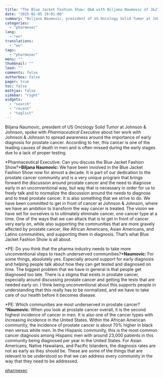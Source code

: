 ```yaml
---
title: "The Blue Jacket Fashion Show: Q&A with Biljana Naumovic of J&J"
date: "2025-02-05 19:01:00"
summary: "Biljana Naumovic, president of US Oncology Solid Tumor at Johnson &amp; Johnson, spoke with Pharmaceutical Executive about her work with Johnson &amp; Johnson to spread awareness around the importance of early diagnosis for prostate cancer. According to her, this cancer is one of the leading causes of death in men..."
categories:
  - "pharmexec"
lang:
  - "en"
translations:
  - "en"
tags:
  - "pharmexec"
menu: ""
thumbnail: ""
lead: ""
comments: false
authorbox: false
pager: true
toc: false
mathjax: false
sidebar: "right"
widgets:
  - "search"
  - "recent"
  - "taglist"
---
```


Biljana Naumovic, president of US Oncology Solid Tumor at Johnson & Johnson, spoke with *Pharmaceutical Executive* about her work with Johnson & Johnson to spread awareness around the importance of early diagnosis for prostate cancer. According to her, this cancer is one of the leading causes of death in men and is often missed during the early stages due to a lack of proper testing.

*Pharmaceutical Executive: Can you discuss the Blue Jacket Fashion Show?***Biljana Naumovic:** We have been involved in the Blue Jacket Fashion Show now for almost a decade. It is part of our dedication to the prostate cancer community and is a very unique program that brings forward the discussion around prostate cancer and the need to diagnose early in an unconventional way, but way that is necessary in order for us to freely talk and to normalize the discussion around the needs to diagnose and to treat prostate cancer. It is also something that we strive to do. We have been committed to get in front of cancer at Johnson & Johnson, where we have an ambition to transform the way cancer is treated. The vision we have set for ourselves is to ultimately eliminate cancer, one cancer type at a time. One of the ways that we can attack that is to get in front of cancer very early on, while also supporting the communities that are more gravely affected by prostate cancer, like African Americans, Asian Americans, and Latino communities, and supporting them in diagnosis. That’s what Blue Jacket Fashion Show is all about.

*PE: Do you think that the pharma industry needs to take more unconventional steps to reach underserved communities?***Naumovic:** For some things, absolutely yes. Especially around support for early diagnosis and helping people talk about how they can get tested and diagnosed on time. The biggest problem that we have in general is that people get diagnosed too late. There is a stigma that exists in prostate cancer, especially around discussing prostate cancer and getting the tests that are needed early on. I think being unconventional about this supports people in understanding that this really has to be normalized, and we have to take care of our health before it becomes disease.

*PE: Which communities are most underserved in prostate cancer?***Naumovic:** When you look at prostate cancer overall, it is the second highest incidence of cancer in men. It is also one of the cancer types with increasing incidence in the United States. Within the African American community, the incidence of prostate cancer is about 70% higher in black men versus white men. In the Hispanic community, this is the most common cancer diagnosis among Hispanic men with around 23,000 patients in this community being diagnosed per year in the United States. For Asian Americans, Native Hawaiians, and Pacific Islanders, the diagnosis rates are not as early as they should be. These are some of the things that are relevant to be understood so that we can address every community in the way that they need to be addressed.

[pharmexec](https://www.pharmexec.com/view/blue-jacket-fashion-show)
